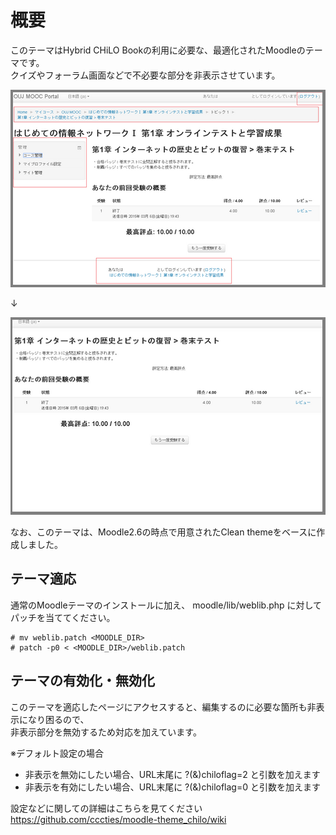 概要
============
このテーマはHybrid CHiLO Bookの利用に必要な、最適化されたMoodleのテーマです。   
クイズやフォーラム画面などで不必要な部分を非表示させています。

![画面例1](image1.png)  

↓  

![画面例2](image2.png)  

なお、このテーマは、Moodle2.6の時点で用意されたClean themeをベースに作成しました。

テーマ適応
---------------------------------
通常のMoodleテーマのインストールに加え、 moodle/lib/weblib.php に対してパッチを当ててください。

    # mv weblib.patch <MOODLE_DIR>
    # patch -p0 < <MOODLE_DIR>/weblib.patch

テーマの有効化・無効化
---------------------------------
このテーマを適応したページにアクセスすると、編集するのに必要な箇所も非表示になり困るので、   
非表示部分を無効するため対応を加えています。

※デフォルト設定の場合
* 非表示を無効にしたい場合、URL末尾に ?(&)chiloflag=2 と引数を加えます
* 非表示を有効にしたい場合、URL末尾に ?(&)chiloflag=0 と引数を加えます

設定などに関しての詳細はこちらを見てください  
https://github.com/cccties/moodle-theme_chilo/wiki
